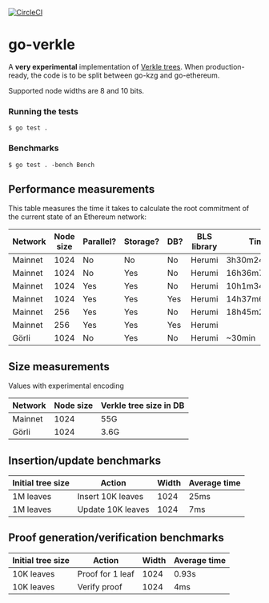 [![CircleCI](https://circleci.com/gh/gballet/go-verkle.svg?style=shield)](https://circleci.com/gh/gballet/go-verkle)

# go-verkle

A **very experimental** implementation of [Verkle trees](https://notes.ethereum.org/nrQqhVpQRi6acQckwm1Ryg). When production-ready, the code is to be split between go-kzg and go-ethereum.

Supported node widths are 8 and 10 bits.

### Running the tests

```
$ go test .
```

### Benchmarks

```
$ go test . -bench Bench
```

## Performance measurements

This table measures the time it takes to calculate the root commitment of the current state of an Ethereum network:

|Network|Node size|Parallel?|Storage?|DB?|BLS library|Time|# accounts|#slots|
|-------|---------|---------|--------|---|-----------|----|----------|------|
|Mainnet|1024|No|No|No|Herumi|3h30m24.663s|114215117|0|
|Mainnet|1024|No|Yes|No|Herumi|16h36m7.043s|114215117|400223042|
|Mainnet|1024|Yes|Yes|No|Herumi|10h1m34.056s|114215117|400223042|
|Mainnet|1024|Yes|Yes|Yes|Herumi|14h37m6.533s|114215117|400223042|
|Mainnet|256|Yes|Yes|No|Herumi|18h45m21.182s|114215117|400223042|
|Mainnet|256|Yes|Yes|Yes|Herumi||114215117|400223042|
|Görli|1024|No|Yes|No|Herumi|~30min|1104810|35900044|

## Size measurements

Values with experimental encoding

|Network|Node size|Verkle tree size in DB|
|-------|---------|----------------------|
|Mainnet|1024|55G|
|Görli|1024|3.6G|


## Insertion/update benchmarks

|Initial tree size|Action|Width|Average time|
|-----------------|------|-----|------------|
|1M leaves|Insert 10K leaves|1024|25ms|
|1M leaves|Update 10K leaves|1024|7ms|

## Proof generation/verification benchmarks

|Initial tree size|Action|Width|Average time|
|-----------------|------|-----|------------|
|10K leaves|Proof for 1 leaf|1024|0.93s|
|10K leaves|Verify proof|1024|4ms|

